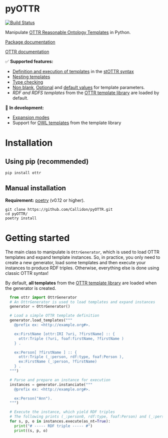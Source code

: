 # pyOTTR
[![Build Status](https://travis-ci.org/Callidon/pyOTTR.svg?branch=master)](https://travis-ci.org/Callidon/pyOTTR)

Manipulate [OTTR Reasonable Ontology Templates](http://ottr.xyz/) in Python.

[Package documentation](https://callidon.github.io/pyOTTR)

[OTTR documentation](http://ottr.xyz/)

:white_check_mark: **Supported features:**
* [Definition and execution of templates](http://spec.ottr.xyz/pOTTR/0.1/01-basics.html#2_Templates_and_Instances) in the [stOTTR syntax](http://spec.ottr.xyz/stOTTR/0.1/)
* [Nesting templates](http://spec.ottr.xyz/pOTTR/0.1/01-basics.html#3_Nesting_templates)
* [Type checking](http://spec.ottr.xyz/pOTTR/0.1/01-basics.html#4_Types)
* [Non blank](http://spec.ottr.xyz/pOTTR/0.1/01-basics.html#5_NonBlank), [Optional](http://spec.ottr.xyz/pOTTR/0.1/01-basics.html#6_Optionals_and_None) and [default values](http://spec.ottr.xyz/pOTTR/0.1/01-basics.html#7_Default_values) for template parameters.
* *RDF and RDFS templates* from the [OTTR template library](http://tpl.ottr.xyz/) are loaded by default.

:wrench: **In development:**
* [Expansion modes](http://spec.ottr.xyz/pOTTR/0.1/01-basics.html#8_Expansion_modes)
* Support for [OWL templates](http://tpl.ottr.xyz/owl/) from the template library

# Installation

## Using pip (recommended)

```
pip install ottr
```

## Manual installation

**Requirement:** [poetry](https://python-poetry.org/) (v0.12 or higher).

```
git clone https://github.com/Callidon/pyOTTR.git
cd pyOTTR/
poetry install
```

# Getting started

The main class to manipulate is `OttrGenerator`, which is used to load OTTR templates and expand template instances.
So, in practice, you only need to create a new generator, load some templates and then execute your instances to produce RDF triples.
Otherwise, everything else is done using classic OTTR syntax!

By default, **all templates** from the [OTTR template library](http://tpl.ottr.xyz/) are loaded when the generator is created.

```python
  from ottr import OttrGenerator
  # An OttrGenerator is used to load templates and expand instances
  generator = OttrGenerator()

  # Load a simple OTTR template definition
  generator.load_templates("""
    @prefix ex: <http://example.org#>.

    ex:FirstName [ottr:IRI ?uri, ?firstName] :: {
      ottr:Triple (?uri, foaf:firstName, ?firstName )
    } .

    ex:Person[ ?firstName ] :: {
      ottr:Triple (_:person, rdf:type, foaf:Person ),
      ex:FirstName (_:person, ?firstName)
    } .
  """)

  # Parse and prepare an instance for execution
  instances = generator.instanciate("""
    @prefix ex: <http://example.org#>.

    ex:Person("Ann").
  """)

  # Execute the instance, which yield RDF triples
  # The following prints (_:person0, rdf:type, foaf:Person) and (_:person0, foaf:firstName, "Ann")
  for s, p, o in instances.execute(as_nt=True):
    print("# ----- RDF triple ----- #")
    print((s, p, o)
```
